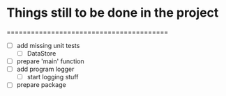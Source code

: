 # Things still to be done in the project
========================================

- [ ] add missing unit tests
    - [ ] DataStore
- [ ] prepare 'main' function
- [ ] add program logger
    - [ ] start logging stuff
- [ ] prepare package
